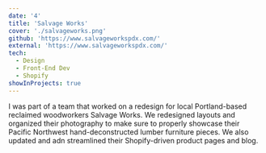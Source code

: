 ```yaml
---
date: '4'
title: 'Salvage Works'
cover: './salvageworks.png'
github: 'https://www.salvageworkspdx.com/'
external: 'https://www.salvageworkspdx.com/'
tech:
  - Design
  - Front-End Dev
  - Shopify
showInProjects: true
---
```


I was part of a team that worked on a redesign for local Portland-based reclaimed woodworkers Salvage Works. We redesigned layouts and organized their photography to make sure to properly showcase their Pacific Northwest hand-deconstructed lumber furniture pieces. We also updated and adn streamlined their Shopify-driven product pages and blog.
